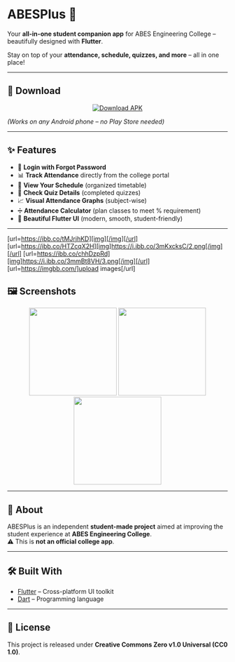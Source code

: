 # ABESPlus 📱  
Your **all-in-one student companion app** for ABES Engineering College – beautifully designed with **Flutter**.  

Stay on top of your **attendance, schedule, quizzes, and more** – all in one place!  

---

## 🚀 Download  
<p align="center">
  <a href="https://github.com/your-username/ABESPlus-App/releases/latest">
    <img src="https://img.shields.io/badge/⬇️%20Download-APK-blue?style=for-the-badge&logo=android" alt="Download APK"/>
  </a>
</p>  

*(Works on any Android phone – no Play Store needed)*  

---

## ✨ Features  
- 🔑 **Login with Forgot Password**  
- 📊 **Track Attendance** directly from the college portal  
- 📅 **View Your Schedule** (organized timetable)  
- 📝 **Check Quiz Details** (completed quizzes)  
- 📈 **Visual Attendance Graphs** (subject-wise)  
- ➗ **Attendance Calculator** (plan classes to meet % requirement)  
- 🎨 **Beautiful Flutter UI** (modern, smooth, student-friendly)  

---

[url=https://ibb.co/tMJrjhKD][img][/img][/url]
[url=https://ibb.co/HTZcqX2H][img]https://i.ibb.co/3mKxcksC/2.png[/img][/url]
[url=https://ibb.co/chhDzpRd][img]https://i.ibb.co/3mmBt8VH/3.png[/img][/url]
[url=https://imgbb.com/]upload images[/url]

## 🖼️ Screenshots  
<p align="center">
  <img src="https://i.ibb.co/zh4v95xZ/1.png" width="200"/>
  <img src="https://i.ibb.co/3mKxcksC/2.png" width="200"/>
  <img src="https://i.ibb.co/3mmBt8VH/3.png" width="200"/>
</p>  

---

## 📌 About  
ABESPlus is an independent **student-made project** aimed at improving the student experience at **ABES Engineering College**.  
⚠️ This is **not an official college app**.  

---

## 🛠️ Built With  
- [Flutter](https://flutter.dev/) – Cross-platform UI toolkit  
- [Dart](https://dart.dev/) – Programming language  

---

## 📄 License  
This project is released under **Creative Commons Zero v1.0 Universal (CC0 1.0)**.  
  
